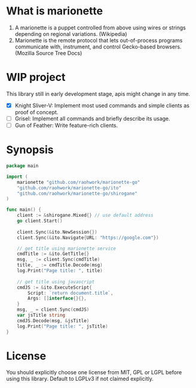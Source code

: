 # What is marionette 

1. A marionette is a puppet controlled from above using wires or strings depending on regional variations. (Wikipedia)
2. Marionette is the remote protocol that lets out-of-process programs communicate with, instrument, and control Gecko-based browsers. (Mozilla Source Tree Docs)

# WIP project

This library still in early development stage, apis might change in any time.

- [X] Knight Sliver-V: Implement most used commands and simple clients as proof of concept.
- [ ] Grisel: Implement all commands and briefly describe its usage.
- [ ] Gun of Feather: Write feature-rich clients.

# Synopsis

```go
package main

import (
    marionette "github.com/raohwork/marionette-go"
    "github.com/raohwork/marionette-go/ito"
    "github.com/raohwork/marionette-go/shirogane"
)

func main() {
    client := &shirogane.Mixed{} // use default address
    go client.Start()
    
    client.Sync(&ito.NewSession{})
    client.Sync(&ito.Navigate{URL: "https://google.com"})

    // get title using marionette service
    cmdTitle := &ito.GetTitle{}
    msg, _ := client.Sync(cmdTitle)
    title, _ := cmdTitle.Decode(msg)
    log.Print("Page title: ", title)
    
    // get title using javascript
    cmdJS := &ito.ExecuteScript{
        Script: `return document.title`,
        Args: []interface{}{},
    }
    msg, _ = client.Sync(cmdJS)
    var jsTitle string
    cmdJS.Decode(msg, &jsTitle)
    log.Print("Page title: ", jsTitle)
}
```

# License

You should explicitly choose one license from MIT, GPL or LGPL before using this library. Default to LGPLv3 if not claimed explicitly.

